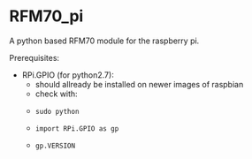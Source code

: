 RFM70_pi
========

A python based RFM70 module for the raspberry pi.

Prerequisites:

- RPi.GPIO (for python2.7):
    - should allready be installed on newer images of raspbian
    - check with: 
    -     sudo python
    -     import RPi.GPIO as gp
    -     gp.VERSION

